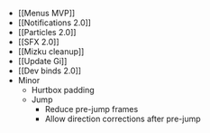 - [[Menus MVP]]
- [[Notifications 2.0]]
- [[Particles 2.0]]
- [[SFX 2.0]]
- [[Mizku cleanup]]
- [[Update Gi]]
- [[Dev binds 2.0]]
- Minor
	- Hurtbox padding
	- Jump
		- Reduce pre-jump frames
		- Allow direction corrections after pre-jump
